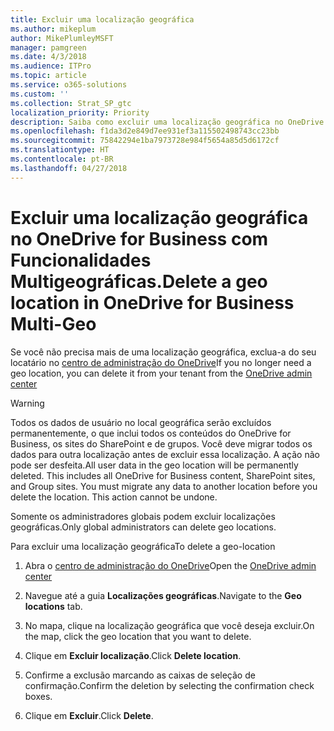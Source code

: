 ```yaml
---
title: Excluir uma localização geográfica
ms.author: mikeplum
author: MikePlumleyMSFT
manager: pamgreen
ms.date: 4/3/2018
ms.audience: ITPro
ms.topic: article
ms.service: o365-solutions
ms.custom: ''
ms.collection: Strat_SP_gtc
localization_priority: Priority
description: Saiba como excluir uma localização geográfica no OneDrive for Business com Funcionalidades Multigeográficas.
ms.openlocfilehash: f1da3d2e849d7ee931ef3a115502498743cc23bb
ms.sourcegitcommit: 75842294e1ba7973728e984f5654a85d5d6172cf
ms.translationtype: HT
ms.contentlocale: pt-BR
ms.lasthandoff: 04/27/2018
---
```

# <a name="delete-a-geo-location-in-onedrive-for-business-multi-geo"></a><span data-ttu-id="61969-103">Excluir uma localização geográfica no OneDrive for Business com Funcionalidades Multigeográficas.</span><span class="sxs-lookup"><span data-stu-id="61969-103">Delete a geo location in OneDrive for Business Multi-Geo</span></span>

<span data-ttu-id="61969-104">Se você não precisa mais de uma localização geográfica, exclua-a do seu locatário no [centro de administração do OneDrive](https://admin.onedrive.com)</span><span class="sxs-lookup"><span data-stu-id="61969-104">If you no longer need a geo location, you can delete it from your tenant from the [OneDrive admin center](https://admin.onedrive.com)</span></span>

> [!WARNING]
> <span data-ttu-id="61969-p101">Todos os dados de usuário no local geográfica serão excluídos permanentemente, o que inclui todos os conteúdos do OneDrive for Business, os sites do SharePoint e de grupos. Você deve migrar todos os dados para outra localização antes de excluir essa localização. A ação não pode ser desfeita.</span><span class="sxs-lookup"><span data-stu-id="61969-p101">All user data in the geo location will be permanently deleted. This includes all OneDrive for Business content, SharePoint sites, and Group sites. You must migrate any data to another location before you delete the location. This action cannot be undone.</span></span>

<span data-ttu-id="61969-109">Somente os administradores globais podem excluir localizações geográficas.</span><span class="sxs-lookup"><span data-stu-id="61969-109">Only global administrators can delete geo locations.</span></span>

<span data-ttu-id="61969-110">Para excluir uma localização geográfica</span><span class="sxs-lookup"><span data-stu-id="61969-110">To delete a geo-location</span></span>

1. <span data-ttu-id="61969-111">Abra o [centro de administração do OneDrive](https://admin.onedrive.com)</span><span class="sxs-lookup"><span data-stu-id="61969-111">Open the [OneDrive admin center](https://admin.onedrive.com)</span></span>

2. <span data-ttu-id="61969-112">Navegue até a guia **Localizações geográficas**.</span><span class="sxs-lookup"><span data-stu-id="61969-112">Navigate to the **Geo locations** tab.</span></span>

3. <span data-ttu-id="61969-113">No mapa, clique na localização geográfica que você deseja excluir.</span><span class="sxs-lookup"><span data-stu-id="61969-113">On the map, click the geo location that you want to delete.</span></span>

4. <span data-ttu-id="61969-114">Clique em **Excluir localização**.</span><span class="sxs-lookup"><span data-stu-id="61969-114">Click **Delete location**.</span></span>

5. <span data-ttu-id="61969-115">Confirme a exclusão marcando as caixas de seleção de confirmação.</span><span class="sxs-lookup"><span data-stu-id="61969-115">Confirm the deletion by selecting the confirmation check boxes.</span></span>

6. <span data-ttu-id="61969-116">Clique em **Excluir**.</span><span class="sxs-lookup"><span data-stu-id="61969-116">Click **Delete**.</span></span>



